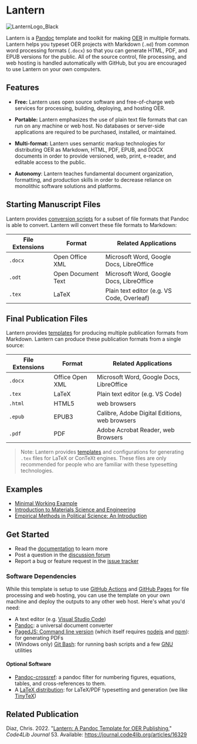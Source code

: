 # Lantern 

![LanternLogo_Black](https://user-images.githubusercontent.com/24395592/160508807-1efcff5f-3e97-4a88-8e2b-cbc706ff1637.jpg)

Lantern is a [Pandoc](https://pandoc.org) template and toolkit for making [OER](https://en.wikipedia.org/wiki/Open_educational_resources) in multiple formats. Lantern helps you typeset OER projects with Markdown (`.md`) from common word processing formats (`.docx`) so that you can generate HTML, PDF, and EPUB versions for the public. All of the source control, file processing, and web hosting is handled automatically with GitHub, but you are encouraged to use Lantern on your own computers. 

## Features

- **Free:** Lantern uses open source software and free-of-charge web services for processing, building, deploying, and hosting OER. 

- **Portable:** Lantern emphasizes the use of plain text file formats that can run on any machine or web host. No databases or server-side applications are required to be purchased, installed, or maintained. 

- **Multi-format:** Lantern uses semantic markup technologies for distributing OER as Markdown, HTML, PDF, EPUB, and DOCX documents in order to provide versioned, web, print, e-reader, and editable access to the public.

- **Autonomy**: Lantern teaches fundamental document organization, formatting, and production skills in order to decrease reliance on monolithic software solutions and platforms.

## Starting Manuscript Files

Lantern provides [conversion scripts](https://github.com/nulib-oer/lantern/blob/main/lantern.sh#L20) for a subset of file formats that Pandoc is able to convert. Lantern will convert these file formats to Markdown:

| File Extensions | Format             | Related Applications                     |
|-----------------|--------------------|------------------------------------------|
| `.docx`         | Open Office XML    | Microsoft Word, Google Docs, LibreOffice |
| `.odt`          | Open Document Text | Microsoft Word, Google Docs, LibreOffice |
| `.tex`          | LaTeX              | Plain text editor (e.g. VS Code, Overleaf)     |

## Final Publication Files

Lantern provides [templates](https://github.com/nulib-oer/lantern/tree/main/templates) for producing multiple publication formats from Markdown. Lantern can produce these publication formats from a single source:

| File Extensions | Format             | Related Applications                          |
|-----------------|--------------------|-----------------------------------------------|
| `.docx`         | Office Open XML    | Microsoft Word, Google Docs, LibreOffice      |
| `.tex`          | LaTeX              | Plain text editor (e.g. VS Code)              |
| `.html`         | HTML5              | web browsers                                  |
| `.epub`         | EPUB3              | Calibre, Adobe Digital Editions, web browsers |
| `.pdf`          | PDF                | Adobe Acrobat Reader, web Browsers            |

> Note: Lantern provides [templates](https://github.com/nulib-oer/lantern/tree/main/templates) and configurations for generating `.tex` files for LaTeX or ConTeXt engines. These files are only recommended for people who are familiar with these typesetting technologies.  

## Examples

- [Minimal Working Example](https://nulib-oer.github.io/lantern/)
- [Introduction to Materials Science and Engineering](https://chrisdaaz.github.io/intro-to-mse/)
- [Empirical Methods in Political Science: An Introduction](https://emps.northwestern.pub)

## Get Started

- Read the [documentation](https://github.com/nulib-oer/lantern/wiki) to learn more
- Post a question in the [discussion forum](https://github.com/nulib-oer/lantern/discussions)
- Report a bug or feature request in the [issue tracker](https://github.com/nulib-oer/lantern/issues)

### Software Dependencies

While this template is setup to use [GitHub Actions](https://github.com/features/actions) and [GitHub Pages](https://pages.github.com/) for file processing and web hosting, you can use the template on your own machine and deploy the outputs to any other web host. Here's what you'd need:

- A text editor (e.g. [Visual Studio Code](https://code.visualstudio.com/))
- [Pandoc](https://pandoc.org/): a universal document converter
- [PagedJS: Command line version](https://pagedjs.org/documentation/2-getting-started-with-paged.js/#command-line-version) (which itself requires [nodejs](https://nodejs.org/en/) and [npm](https://www.npmjs.com/)): for generating PDFs
- (Windows only) [Git Bash](https://gitforwindows.org/): for running bash scripts and a few [GNU](https://www.gnu.org/) utilities

#### Optional Software

- [Pandoc-crossref](https://lierdakil.github.io/pandoc-crossref/): a pandoc filter for numbering figures, equations, tables, and cross-references to them.
- A [LaTeX distribution](https://www.latex-project.org/get/#tex-distributions): for LaTeX/PDF typesetting and generation (we like [TinyTeX](https://yihui.org/tinytex/))

## Related Publication

Diaz, Chris. 2022. "[Lantern: A Pandoc Template for OER Publishing](https://journal.code4lib.org/articles/16329)," _Code4Lib Journal_ 53. Available: https://journal.code4lib.org/articles/16329

